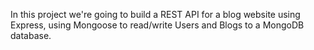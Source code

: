 In this project we're going to build a REST API for a blog website using Express, 
using Mongoose to read/write Users and Blogs to a MongoDB database.